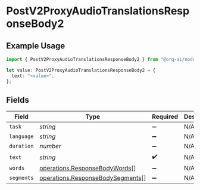 # PostV2ProxyAudioTranslationsResponseBody2

## Example Usage

```typescript
import { PostV2ProxyAudioTranslationsResponseBody2 } from "@orq-ai/node/models/operations";

let value: PostV2ProxyAudioTranslationsResponseBody2 = {
  text: "<value>",
};
```

## Fields

| Field                                                                                | Type                                                                                 | Required                                                                             | Description                                                                          |
| ------------------------------------------------------------------------------------ | ------------------------------------------------------------------------------------ | ------------------------------------------------------------------------------------ | ------------------------------------------------------------------------------------ |
| `task`                                                                               | *string*                                                                             | :heavy_minus_sign:                                                                   | N/A                                                                                  |
| `language`                                                                           | *string*                                                                             | :heavy_minus_sign:                                                                   | N/A                                                                                  |
| `duration`                                                                           | *number*                                                                             | :heavy_minus_sign:                                                                   | N/A                                                                                  |
| `text`                                                                               | *string*                                                                             | :heavy_check_mark:                                                                   | N/A                                                                                  |
| `words`                                                                              | [operations.ResponseBodyWords](../../models/operations/responsebodywords.md)[]       | :heavy_minus_sign:                                                                   | N/A                                                                                  |
| `segments`                                                                           | [operations.ResponseBodySegments](../../models/operations/responsebodysegments.md)[] | :heavy_minus_sign:                                                                   | N/A                                                                                  |